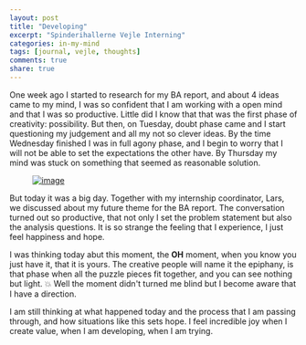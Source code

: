 ```yaml
---
layout: post
title: "Developing"
excerpt: "Spinderihallerne Vejle Interning"
categories: in-my-mind
tags: [journal, vejle, thoughts]
comments: true
share: true
---
```

One week ago I started to research for my BA report, and about 4 ideas came to my mind, I was so confident that I am working with a open mind and that I was so  productive. Little did I know that that was the  first phase of creativity: possibility. But then, on Tuesday, doubt phase came and I start questioning my judgement and all my not so clever ideas. By the time Wednesday finished I was in full agony phase, and I begin to worry that I will not be able to set the expectations the other have. By Thursday my mind was stuck on something that seemed as reasonable solution.

<figure>
	<a href="{{site.url}}/images/interning/11-09-2015/11758995_895262990549544_794483151_n.jpg"><img src="{{site.url}}/images/interning/11-09-2015/11758995_895262990549544_794483151_n.jpg" alt="image"></a>
</figure>

But today it was a big day. Together with my internship coordinator, Lars, we discussed about my future theme for the BA report. The conversation turned out so productive, that not only I set the problem statement but also the analysis questions. It is so strange the feeling that I experience, I just feel happiness and hope.

I was thinking today abut this moment, the __OH__ moment, when you know you just have it, that it is yours. The creative people will name it the epiphany, is that phase when all the puzzle pieces fit together, and you can see nothing but light. :boom:
Well the moment didn't turned me blind but I become aware that I have a direction.

I am still thinking at what happened today and the process that I am passing through, and how situations like this sets hope. I feel incredible joy when I create value, when I am developing, when I am trying.  
